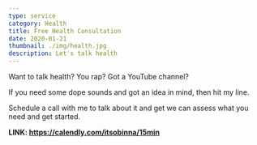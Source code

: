 ```yaml
---
type: service
category: Health
title: Free Health Consultation
date: 2020-01-21
thumbnail: ./img/health.jpg
description: Let's talk health
---
```


Want to talk health? You rap? Got a YouTube channel?

If you need some dope sounds and got an idea in mind, then hit my line.

Schedule a call with me to talk about it and get we can assess what you need and get started.

**LINK: https://calendly.com/itsobinna/15min**
